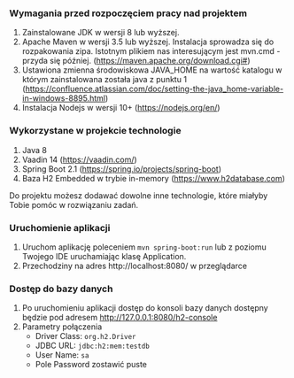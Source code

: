 ### Wymagania przed rozpoczęciem pracy nad projektem

1. Zainstalowane JDK w wersji 8 lub wyższej.
1. Apache Maven w wersji 3.5 lub wyższej. Instalacja sprowadza się do rozpakowania zipa. Istotnym plikiem nas interesującym jest mvn.cmd - przyda się później. (https://maven.apache.org/download.cgi#)
1. Ustawiona zmienna środowiskowa JAVA_HOME na wartość katalogu w którym zainstalowana została java z punktu 1 (https://confluence.atlassian.com/doc/setting-the-java_home-variable-in-windows-8895.html)
1. Instalacja Nodejs w wersji 10+ (https://nodejs.org/en/)

### Wykorzystane w projekcie technologie

1. Java 8
1. Vaadin 14 (https://vaadin.com/)
1. Spring Boot 2.1 (https://spring.io/projects/spring-boot)
1. Baza H2 Embedded w trybie in-memory (https://www.h2database.com)

Do projektu możesz dodawać dowolne inne technologie, które miałyby Tobie pomóc w rozwiązaniu zadań.

### Uruchomienie aplikacji

1. Uruchom aplikację poleceniem `mvn spring-boot:run` lub z poziomu Twojego IDE uruchamiając klasę Application. 
1. Przechodziny na adres http://localhost:8080/ w przeglądarce

### Dostęp do bazy danych

1. Po uruchomieniu aplikacji dostęp do konsoli bazy danych dostępny będzie pod adresem http://127.0.0.1:8080/h2-console
1. Parametry połączenia
    - Driver Class: `org.h2.Driver`
    - JDBC URL: `jdbc:h2:mem:testdb`
    - User Name: `sa`
    - Pole Password zostawić puste

